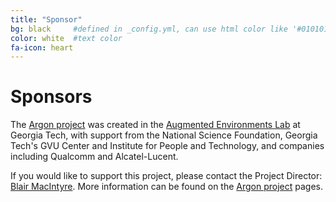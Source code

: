 ```yaml
---
title: "Sponsor"
bg: black     #defined in _config.yml, can use html color like '#010101'
color: white  #text color
fa-icon: heart
---
```


# Sponsors

The [Argon project](http://argon.gatech.edu) was created in the [Augmented Environments Lab](http://ael.gatech.edu/lab) at Georgia Tech, with support from the National Science Foundation, Georgia Tech's GVU Center and Institute for People and Technology, and companies including Qualcomm and Alcatel-Lucent.  

If you would like to support this project, please contact the Project Director: [Blair MacIntyre](mailto:blair@cc.gatech.edu).  More information can be found on the [Argon project](http://argon.gatech.edu) pages.
